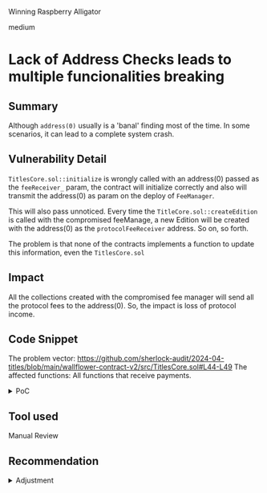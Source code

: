 Winning Raspberry Alligator

medium

# Lack of Address Checks leads to multiple funcionalities breaking

## Summary
Although `address(0)` usually is a 'banal' finding most of the time. In some scenarios, it can lead to a complete system crash.

## Vulnerability Detail
`TitlesCore.sol::initialize` is wrongly called with an address(0) passed as the `feeReceiver_` param, the contract will initialize correctly and also will transmit the address(0) as param on the deploy of `FeeManager`.

This will also pass unnoticed. Every time the `TitleCore.sol::createEdition` is called with the compromised feeManage, a new Edition will be created with the address(0) as the `protocolFeeReceiver` address. So on, so forth.

The problem is that none of the contracts implements a function to update this information, even the `TitlesCore.sol`

## Impact
All the collections created with the compromised fee manager will send all the protocol fees to the address(0). So, the impact is loss of protocol income.

## Code Snippet
The problem vector: https://github.com/sherlock-audit/2024-04-titles/blob/main/wallflower-contract-v2/src/TitlesCore.sol#L44-L49
The affected functions: All functions that receive payments.

<details>
<summary>PoC</summary>

```solidity
    function test_lossOfProtocolFeesOnMultipleProtocolFunctionalities() public {
        address BARBA = makeAddr("BARBA");
        vm.deal(BARBA, 100 ether);

        titlesCore.initialize(address(0), address(new MockSplitFactory()));

        FeeManager manager = titlesCore.feeManager();

        uint256 previousBalance = BARBA.balance;

        vm.prank(BARBA);
        Edition edition = titlesCore.createEdition{value: 100000000000000}(
            LibZip.cdCompress(
                abi.encode(TitlesCore.EditionPayload({
                    work: TitlesCore.WorkPayload({
                    creator: Target({target: address(this), chainId: block.chainid}),
                    attributions: new Node[](0),
                    maxSupply: 100,
                    opensAt: uint64(block.timestamp),
                    closesAt: uint64(block.timestamp + 3 days),
                    strategy: Strategy({
                        asset: ETH_ADDRESS,
                        mintFee: 0.05 ether,
                        revshareBps: 1000,
                        royaltyBps: 250
                    }),
                    metadata: Metadata({label: "Werk", uri: "https://ipfs.io/{{hash}}", data: new bytes(0)})
                }),
                metadata: Metadata({label: "Test Edition", uri: "https://ipfs.io/{{hash}}", data: new bytes(0)})}))
            ),
            BARBA
        );

        assertTrue(BARBA.balance < previousBalance);
        assertTrue((manager.protocolFeeReceiver()) == address(0));
    }
```

</details>

## Tool used
Manual Review

## Recommendation

<details>
<summary>Adjustment</summary>

```diff
    function initialize(address feeReceiver_, address splitFactory_) external initializer {
+      if (feeReceiver_ == address(0)) revert TitlesCore_InvalidAddress();
        _initializeOwner(msg.sender);

        feeManager = new FeeManager(msg.sender, feeReceiver_, splitFactory_);
        graph = new TitlesGraph(address(this), msg.sender);
    }

```

</details>
